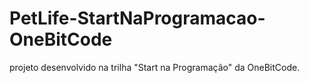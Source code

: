 # PetLife-StartNaProgramacao-OneBitCode
projeto desenvolvido na trilha "Start na Programação" da OneBitCode. 
